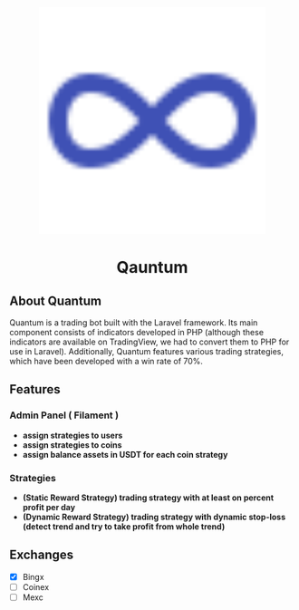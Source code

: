 <p align="center"><a href="https://laravel.com" target="_blank"><img src="./public/favicon.svg" width="400" alt="Quantum Logo"></a></p>

# <p align='center'>Qauntum</p>


## About Quantum

Quantum is a trading bot built with the Laravel framework. 
Its main component consists of indicators developed in PHP (although these indicators are available on TradingView, we had to convert them to PHP for use in Laravel). Additionally, Quantum features various trading strategies,
which have been developed with a win rate of 70%.

## Features

### Admin Panel ( Filament )
- **assign strategies to users**
- **assign strategies to coins**
- **assign balance assets in USDT for each coin strategy**

### Strategies

- **(Static Reward Strategy) trading strategy with at least on percent profit per day**
- **(Dynamic Reward Strategy) trading strategy with dynamic stop-loss (detect trend and try to take profit from whole trend)**


## Exchanges

- [x] Bingx
- [ ] Coinex
- [ ] Mexc
